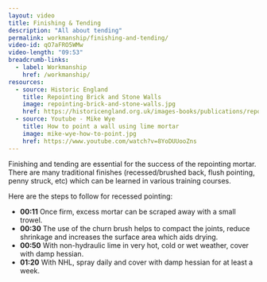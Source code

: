 ```yaml
---
layout: video
title: Finishing & Tending
description: "All about tending"
permalink: workmanship/finishing-and-tending/
video-id: qO7aFRO5WMw
video-length: "09:53"
breadcrumb-links: 
  - label: Workmanship
    href: /workmanship/
resources:
  - source: Historic England
    title: Repointing Brick and Stone Walls
    image: repointing-brick-and-stone-walls.jpg
    href: https://historicengland.org.uk/images-books/publications/repointing-brick-and-stone-walls/
  - source: Youtube - Mike Wye
    title: How to point a wall using lime mortar
    image: mike-wye-how-to-point.jpg
    href: https://www.youtube.com/watch?v=8YoDUUooZns
---
```


Finishing and tending are essential for the success of the repointing mortar. There are many traditional finishes (recessed/brushed back, flush pointing, penny struck, etc) which can be learned in various training courses.

Here are the steps to follow for recessed pointing:

* **00:11** Once firm, excess mortar can be scraped away with a small trowel.
* **00:30** The use of the churn brush helps to compact the joints, reduce shrinkage and increases the surface area which aids drying.
* **00:50** With non-hydraulic lime in very hot, cold or wet weather, cover with damp hessian.
* **01:20** With NHL, spray daily and cover with damp hessian for at least a week.
